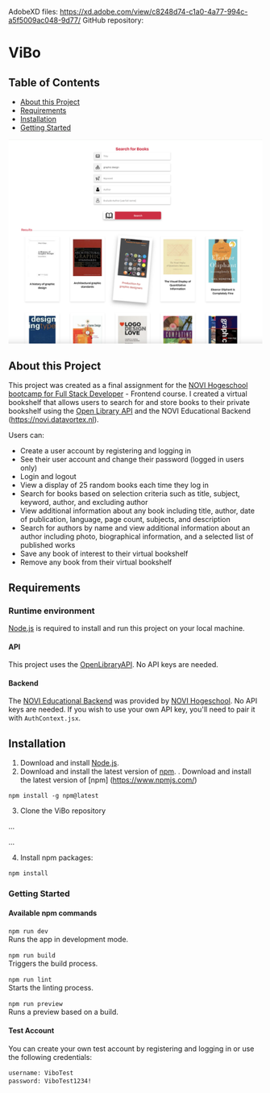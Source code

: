 
AdobeXD files: https://xd.adobe.com/view/c8248d74-c1a0-4a77-994c-a5f5009ac048-9d77/
GitHub repository:


# ViBo

## Table of Contents

- [About this Project](#about-this-project)
- [Requirements](#requirements)
- [Installation](#installation)
- [Getting Started](#getting-started)

![ViBo Screenshot](./src/assets/ViBoSearch.png)

## About this Project

This project was created as a final assignment for the [NOVI Hogeschool bootcamp for Full Stack Developer](https://www.novi.nl/full-stack-developer/) - Frontend course. I created a virtual bookshelf that allows users to search for and store books to their private bookshelf using the [Open Library API](https://openlibrary.org/developers/api) and the NOVI Educational Backend (https://novi.datavortex.nl).

Users can:

- Create a user account by registering and logging in
- See their user account and change their password (logged in users only)
- Login and logout
- View a display of 25 random books each time they log in
- Search for books based on selection criteria such as title, subject, keyword, author, and excluding author
- View additional information about any book including title, author, date of publication, language, page count, subjects, and description
- Search for authors by name and view additional information about an author including photo, biographical information, and a selected list of published works
- Save any book of interest to their virtual bookshelf
- Remove any book from their virtual bookshelf

## Requirements

### Runtime environment

[Node.js](https://nodejs.org/en/download) is required to install and run this project on your local machine.

#### API

This project uses the [OpenLibraryAPI](https://openlibrary.org/developers/api). No API keys are needed.

#### Backend

The [NOVI Educational Backend](https://novi.datavortex.nl) was provided by [NOVI Hogeschool](https://www.novi.nl/). No API keys are needed.
If you wish to use your own API key, you'll need to pair it with `AuthContext.jsx`.

## Installation

1. Download and install [Node.js](https://nodejs.org/en/download).
2. Download and install the latest version of [npm](https://www.npmjs.com/).
. Download and install the latest version of [npm] (https://www.npmjs.com/)

```
npm install -g npm@latest
```

3. Clone the ViBo repository 

...

...

4. Install npm packages:

```
npm install
```

### Getting Started
#### Available npm commands 

`npm run dev`<br>
Runs the app in development mode.

`npm run build`<br>
Triggers the build process.

`npm run lint`<br>
Starts the linting process.

`npm run preview`<br>
Runs a preview based on a build.

#### Test Account 

You can create your own test account by registering and logging in or use the following credentials: 

```
username: ViboTest
password: ViboTest1234!
```

